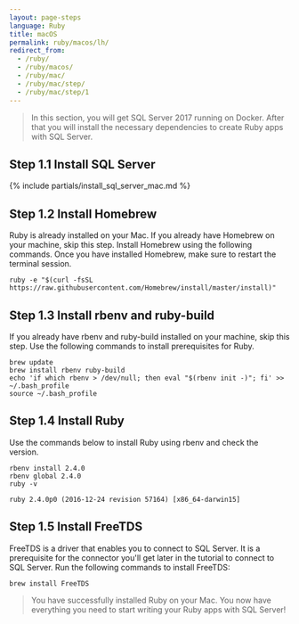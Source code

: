 ```yaml
---
layout: page-steps
language: Ruby
title: macOS
permalink: ruby/macos/lh/
redirect_from:
  - /ruby/
  - /ruby/macos/
  - /ruby/mac/
  - /ruby/mac/step/
  - /ruby/mac/step/1
---
```


> In this section, you will get SQL Server 2017 running on Docker. After that you will install the necessary dependencies to create Ruby apps with SQL Server.

## Step 1.1 Install SQL Server

{% include partials/install_sql_server_mac.md %}

## Step 1.2 Install Homebrew 

Ruby is already installed on your Mac. If you already have Homebrew on your machine, skip this step. Install Homebrew using the following commands. Once you have installed Homebrew, make sure to restart the terminal session.

```terminal
ruby -e "$(curl -fsSL https://raw.githubusercontent.com/Homebrew/install/master/install)"
```

## Step 1.3 Install rbenv and ruby-build

If you already have rbenv and ruby-build installed on your machine, skip this step. Use the following commands to install prerequisites for Ruby.

```terminal
brew update
brew install rbenv ruby-build
echo 'if which rbenv > /dev/null; then eval "$(rbenv init -)"; fi' >> ~/.bash_profile
source ~/.bash_profile
```

## Step 1.4 Install Ruby

Use the commands below to install Ruby using rbenv and check the version.

```terminal
rbenv install 2.4.0
rbenv global 2.4.0
ruby -v
```

```results
ruby 2.4.0p0 (2016-12-24 revision 57164) [x86_64-darwin15]
```

## Step 1.5 Install FreeTDS

FreeTDS is a driver that enables you to connect to SQL Server. It is a prerequisite for the connector you'll get later in the tutorial to connect to SQL Server. Run the following commands to install FreeTDS:

```terminal
brew install FreeTDS
```

> You have successfully installed Ruby on your Mac. You now have everything you need to start writing your Ruby apps with SQL Server!
